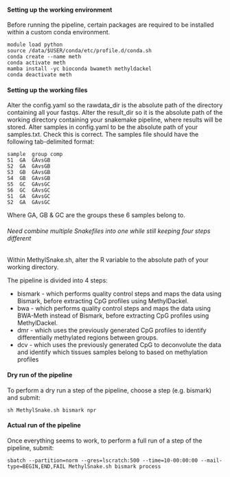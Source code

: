 
#### Setting up the working environment

Before running the pipeline, certain packages are required to be installed within a custom conda environment.

```
module load python
source /data/$USER/conda/etc/profile.d/conda.sh
conda create --name meth
conda activate meth
mamba install -yc bioconda bwameth methyldackel
conda deactivate meth
```

#### Setting up the working files

Alter the config.yaml so the rawdata_dir is the absolute path of the directory containing all your fastqs.
Alter the result_dir so it is the absolute path of the working directory containing your snakemake pipeline, where results will be stored.
Alter samples in config.yaml to be the absolute path of your samples.txt. Check this is correct. The samples file should have the following tab-delimited format:

```
sample  group comp
S1  GA  GAvsGB
S2  GA  GAvsGB
S3  GB  GAvsGB
S4  GB  GAvsGB
S5  GC  GAvsGC
S6  GC  GAvsGC
S1  GA  GAvsGC
S2  GA  GAvsGC
```

Where GA, GB & GC are the groups these 6 samples belong to.


###### Need combine multiple Snakefiles into one while still keeping four steps different

Within MethylSnake.sh, alter the R variable to the absolute path of your working directory.

The pipeline is divided into 4 steps:

 * bismark - which performs quality control steps and maps the data using Bismark, before extracting CpG profiles using MethylDackel.
 * bwa - which performs quality control steps and maps the data using BWA-Meth instead of Bismark, before extracting CpG profiles using MethylDackel.
 * dmr - which uses the previously generated CpG profiles to identify differentially methylated regions between groups.
 * dcv - which uses the previously generated CpG to deconvolute the data and identify which tissues samples belong to based on methylation profiles

#### Dry run of the pipeline

To perform a dry run a step of the pipeline, choose a step (e.g. bismark) and submit:

```
sh MethylSnake.sh bismark npr
```

#### Actual run of the pipeline

Once everything seems to work, to perform a full run of a step of the pipeline, submit:

```
sbatch --partition=norm --gres=lscratch:500 --time=10-00:00:00 --mail-type=BEGIN,END,FAIL MethylSnake.sh bismark process
```
